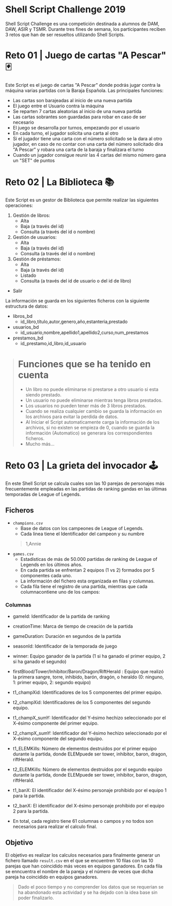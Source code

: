 # Shell Script Challenge 2019
Shell Script Challenge es una competición destinada a alumnos de DAM, DAW, ASIR y TSMR.
Durante tres fines de semana, los participantes reciben 3 retos que han de ser resueltos utilizando Shell Scripts.

# Reto 01 | Juego de cartas "A Pescar" 🃏
Este Script es el juego de cartas "A Pescar" donde podrás jugar contra la máquina varias partidas con la Baraja Española.
Las principales funciones:
+ Las cartas son barajeadas al inicio de una nueva partida
+ El juego entre el Usuario contra la máquina
+ Se reparten 7 cartas aleatorias al inicio de una nueva partida
+ Las cartas sobrantes son guardadas para robar en caso de ser necesario
+ El juego se desarrolla por turnos, empezando por el usuario
+ En cada turno, el jugador solicita una carta al otro
+ Si el jugador tiene una carta con el número solicitado se la dara al otro jugador, en caso de no contar con una carta del número solicitado dira "A Pescar" y robara una carta de la baraja y finalizara el turno
+ Cuando un jugador consigue reunir las 4 cartas del mismo número gana un "SET" de puntos

# Reto 02 | La Biblioteca 📚
Este Script es un gestor de Biblioteca que permite realizar las siguientes operaciones:
1. Gestión de libros:
    + Alta
    + Baja (a través del id)
    + Consulta (a través del id o nombre)
2. Gestión de usuarios:
    + Alta
    + Baja (a través del id)
    + Consulta (a través del id o nombre)
3. Gestión de préstamos:
    + Alta
    + Baja (a través del id)
    + Listado
    + Consulta (a través del id de usuario o del id de libro)
+ Salir

La información se guarda en los siguientes ficheros con la siguiente estructura de datos:
+ libros_bd
    + id_libro,título,autor,genero,año,estanteria,prestado
+ usuarios_bd
    + id_usuario,nombre,apellido1,apellido2,curso,num_prestamos
+ prestamos_bd
    + id_prestamo,id_libro,id_usuario

> # Funciones que se ha tenido en cuenta
> - Un libro no puede eliminarse ni prestarse a otro usuario si esta siendo prestado.
> - Un usuario no puede eliminarse mientras tenga libros prestados.
> - Los usuarios no pueden tener más de 3 libros prestados.
> - Cuando se realiza cualquier cambio se guarda la información en los archivos para evitar la perdida de datos.
> - Al Iniciar el Script automaticamente carga la información de los archivos, si no existen se empieza de 0, cuando se guarda la información (Automatico) se generara los correspondientes ficheros.
> - Mucho más...

# Reto 03 | La grieta del invocador 🕹
En este Shell Script se calcula cuales son las 10 parejas de personajes más frecuentemente empleadas en las partidas de ranking gandas en las últimas temporadas de League of Legends.

## Ficheros
- ```champions.csv```
    - Base de datos con los campeones de League of Legends.
    - Cada linea tiene el Identificador del campeon y su numbre
    > 1,Annie
- ```games.csv```
    - Estadisticas de más de 50.000 partidas de ranking de League of Legends en los últimos años.
    - En cada partida se enfrentan 2 equipos (1 vs 2) formados por 5 componentes cada uno.
    - La información del fichero esta organizada en filas y columnas.
    - Cada fila tiene el registro de una partida, mientras que cada columnacontiene uno de los campos:
### Columnas
- gameId: Identificador de la partida de ranking
- creationTime: Marca de tiempo de creación de la partida
- gameDuration: Duración en segundos de la partida
- seasonId: Identificador de la temporada de juego
- winner: Equipo ganador de la partida (1 si ha ganado el primer equipo, 2 si ha ganado el segundo)
- firstBlood/Tower/Inhibitor/Baron/Dragon/RiftHerald : Equipo que realizó la primera sangre, torre, inhibido, barón, dragón, o heraldo (0: ninguno, 1: primer equipo, 2: segundo equipo)
- t1_champXid: Identificadores de los 5 componentes del primer equipo.
- t2_champXid: Identificadores de los 5 componentes del segundo equipo.
- t1_champX_sumY: Identificador del Y-ésimo hechizo seleccionado por el X-ésimo componente del primer equipo.
- t2_champX_sumY: Identificador del Y-ésimo hechizo seleccionado por el X-ésimo componente del segundo equipo.
- t1_ELEMKills: Número de elementos destruidos por el primer equipo durante la partida, donde ELEMpuede ser tower, inhibitor, baron, dragon, riftHerald.
- t2_ELEMKills: Número de elementos destruidos por el segundo equipo durante la partida, donde ELEMpuede ser tower, inhibitor, baron, dragon, riftHerald.
- t1_banX: El identificador del X-ésimo personaje prohibido por el equipo 1 para la partida.
- t2_banX: El identificador del X-ésimo personaje prohibido por el equipo 2 para la partida.

- En total, cada registro tiene 61 columnas o campos y no todos son necesarios para realizar el calculo final.

## Objetivo
El objetivo es realizar los calculos necesarios para finalmente generar un fichero llamado ```result.csv``` en el que se encuentren 10 filas con las 10 parejas que han coincidido más veces en equipos ganadores.
En cada fila se enncuentra el nombre de la pareja y el número de veces que dicha pareja ha coincidido en equipos ganadores.

> Dado el poco tiempo y no comprender los datos que se requerian se ha abandonado esta actividad y se ha dejado con la idea base sin poder finalizarlo.